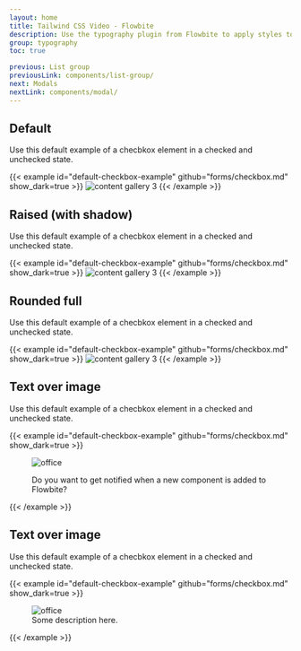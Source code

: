 ```yaml
---
layout: home
title: Tailwind CSS Video - Flowbite
description: Use the typography plugin from Flowbite to apply styles to all inline elements like headings, paragraphs, lists, and images using a single format class
group: typography
toc: true

previous: List group
previousLink: components/list-group/
next: Modals
nextLink: components/modal/
---
```

## Default

Use this default example of a checbkox element in a checked and unchecked state.

{{< example id="default-checkbox-example" github="forms/checkbox.md" show_dark=true >}}
<img class="w-72 h-72 rounded-lg" src="https://flowbite.s3.amazonaws.com/blocks/marketing-ui/avatars/jese-leos.png" alt="content gallery 3">
{{< /example >}}

## Raised (with shadow)
Use this default example of a checbkox element in a checked and unchecked state.

{{< example id="default-checkbox-example" github="forms/checkbox.md" show_dark=true >}}
<img class="w-72 h-72 rounded-full shadow-xl" src="https://flowbite.s3.amazonaws.com/blocks/marketing-ui/avatars/jese-leos.png" alt="content gallery 3">
{{< /example >}}

## Rounded full

Use this default example of a checbkox element in a checked and unchecked state.

{{< example id="default-checkbox-example" github="forms/checkbox.md" show_dark=true >}}
<img class="w-96 h-96 rounded-full" src="https://flowbite.s3.amazonaws.com/blocks/marketing-ui/content/content-gallery-3.png" alt="content gallery 3">
{{< /example >}}

## Text over image

Use this default example of a checbkox element in a checked and unchecked state.

{{< example id="default-checkbox-example" github="forms/checkbox.md" show_dark=true >}}
  <figure class="relative max-w-sm cursor-pointer">
    <img class="rounded-lg hover:shadow-xl" src="https://flowbite.s3.amazonaws.com/blocks/marketing-ui/content/content-gallery-3.png" alt="office">
    <figcaption class="absolute px-4 -mt-20 text-lg text-white">
        <p>Do you want to get notified when a new component is added to Flowbite?</p>
    </figcatpion>
  </figure>
{{< /example >}}


## Text over image

Use this default example of a checbkox element in a checked and unchecked state.

{{< example id="default-checkbox-example" github="forms/checkbox.md" show_dark=true >}}
<figure class="max-w-lg">
  <img class="mb-2 rounded-lg" src="https://flowbite.s3.amazonaws.com/blocks/marketing-ui/content/content-gallery-3.png" alt="office">
  <figcaption class="text-sm text-gray-500 dark:text-gray-400">Some description here.</figcaption>
</figure>
{{< /example >}}


